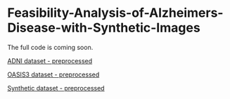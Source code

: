 # Feasibility-Analysis-of-Alzheimers-Disease-with-Synthetic-Images
The full code is coming soon.


[ADNI dataset - preprocessed](https://drive.google.com/drive/folders/1u8LkYuQNJFR6RHcOwzbEVAT-mg_48Ig1?usp=sharin)

[OASIS3 dataset - preprocessed](https://drive.google.com/drive/folders/1CtqjEuX7RvQ_bW8_XrcyKeH5yhl1MfEK?usp=sharing)

[Synthetic dataset - preprocessed](https://drive.google.com/drive/folders/1ASD7syGzjv7k37CprH74xKvJ8dzwwDqS?usp=sharing)
